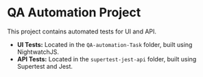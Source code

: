 # QA Automation Project
This project contains automated tests for UI and API.

- **UI Tests:** Located in the `QA-automation-Task` folder, built using NightwatchJS.
- **API Tests:** Located in the `supertest-jest-api` folder, built using Supertest and Jest.
